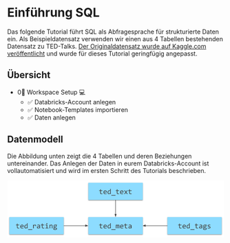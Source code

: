 # Einführung SQL

Das folgende Tutorial führt SQL als Abfragesprache für strukturierte Daten ein. Als Beispieldatensatz verwenden wir einen aus 4 Tabellen bestehenden Datensatz zu TED-Talks. [Der Originaldatensatz wurde auf Kaggle.com veröffentlicht](https://www.kaggle.com/goweiting/ted-talks-transcript) und wurde für dieses Tutorial geringfügig angepasst.

## Übersicht

* 0⃣ Workspace Setup 💻 
  * ✅ Databricks-Account anlegen
  * ✅ Notebook-Templates importieren
  * ✅ Daten anlegen

## Datenmodell

Die Abbildung unten zeigt die 4 Tabellen und deren Beziehungen untereinander. Das Anlegen der Daten in eurem Databricks-Account ist vollautomatisiert und wird im ersten Schritt des Tutorials beschrieben.

![](../../.gitbook/assets/ted_data_model.png)


